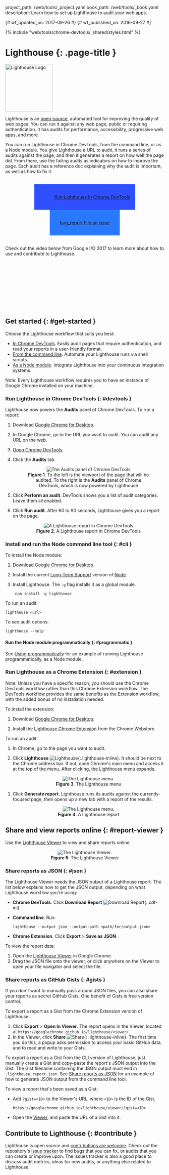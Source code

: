 project_path: /web/tools/_project.yaml
book_path: /web/tools/_book.yaml
description: Learn how to set up Lighthouse to audit your web apps.

{# wf_updated_on: 2017-09-26 #}
{# wf_published_on: 2016-09-27 #}

{% include "web/tools/chrome-devtools/_shared/styles.html" %}

# Lighthouse {: .page-title }

<img src="/web/progressive-web-apps/images/pwa-lighthouse.png"
      class="lighthouse-logo attempt-right" alt="Lighthouse Logo">

<style>
figure {
  text-align: center;
}
.lighthouse-logo {
  height: 150px;
  width: auto;
}
.lighthouse-call-to-action-container .button-primary {
  display: inline-flex;
  justify-content: center;
  align-items: center;
  padding: 32px;
  background-color: #2979ff;
}
.button-primary.lighthouse-primary-call-to-action {
  background: url('images/lighthouse-icon-128.png') no-repeat 0 50%;
  background-size: 63px;
  background-color: #304ffe;
  padding: 32px 16px 32px 64px;
}
.lighthouse-call-to-action-container .material-icons {
  margin-right: 4px;
  vertical-align: middle;
}
.lighthouse-call-to-action-container {
  text-align: center;
  margin: 32px;
}
.lighthouse-inline {
  max-height: 1em;
  vertical-align: middle;
}
</style>

<script src="/_static/js/managed/cws_install.js" async></script>

Lighthouse is an [open-source](https://github.com/GoogleChrome/lighthouse),
automated tool for improving the quality of web pages. You can run it against
any web page, public or requiring authentication. It has audits for performance,
accessibility, progressive web apps, and more.

You can run Lighthouse in Chrome DevTools, from the command line, or as a
Node module. You give Lighthouse a URL to audit, it runs a series of audits
against the page, and then it generates a report on how well the page did.
From there, use the failing audits as indicators on how to improve the page.
Each audit has a reference doc explaining why the audit is important, as
well as how to fix it.

<p class="lighthouse-call-to-action-container">
  <a class="button button-primary lighthouse-primary-call-to-action gc-analytics-event"
     data-category="Lighthouse" data-action="click"
     data-label="Home / Run Lighthouse In DevTools"
     href="#devtools"
     title="Run Lighthouse in Chrome DevTools">
    Run Lighthouse In Chrome DevTools
  </a>
  <a class="button button-primary gc-analytics-event"
     data-category="Lighthouse" data-action="click"
     data-label="Home / File Bug"
     href="https://github.com/GoogleChrome/lighthouse/issues/new"
     title="File an issue or feature request" target="_blank">
    <span class="material-icons">bug_report</span>
    File an issue
  </a>
</p>

Check out the video below from Google I/O 2017 to learn more about how to use
and contribute to Lighthouse.

<div class="video-wrapper-full-width">
  <iframe class="devsite-embedded-youtube-video" data-video-id="NoRYn6gOtVo"
          data-autohide="1" data-showinfo="0" frameborder="0" allowfullscreen>
  </iframe>
</div>

## Get started {: #get-started }

Choose the Lighthouse workflow that suits you best:

* [In Chrome DevTools](#devtools). Easily audit pages that require authentication,
  and read your reports in a user-friendly format.
* [From the command line](#cli). Automate your Lighthouse runs via shell scripts.
* [As a Node module](#programmatic). Integrate Lighthouse into your continuous
  integration systems.

Note: Every Lighthouse workflow requires you to have an instance of Google Chrome
installed on your machine.

### Run Lighthouse in Chrome DevTools {: #devtools }

Lighthouse now powers the **Audits** panel of Chrome DevTools. To run a report:

1. Download [Google Chrome for Desktop][desktop].
1. In Google Chrome, go to the URL you want to audit. You can audit any URL on the web.
1. [Open Chrome DevTools](/web/tools/chrome-devtools/#open).
1. Click the **Audits** tab.

     <figure>
       <img src="images/audits.png" alt="The Audits panel of Chrome DevTools">
       <figcaption>
         <b>Figure 1</b>. To the left is the viewport of the page that will be
         audited. To the right is the <b>Audits</b> panel of Chrome DevTools, which
         is now powered by Lighthouse
       </figcaption>
     </figure>

1. Click **Perform an audit**. DevTools shows you a list of audit categories.
   Leave them all enabled.
1. Click **Run audit**. After 60 to 90 seconds, Lighthouse gives you a report
   on the page.

     <figure>
       <img src="images/cdt-report.png" alt="A Lighthouse report in Chrome DevTools">
       <figcaption>
         <b>Figure 2</b>. A Lighthouse report in Chrome DevTools
       </figcaption>
     </figure>

### Install and run the Node command line tool {: #cli }

To install the Node module:

1. Download [Google Chrome for Desktop][desktop].
1. Install the current [Long-Term Support](https://github.com/nodejs/LTS)
   version of [Node](https://nodejs.org).
1. Install Lighthouse. The `-g` flag installs it as a global module.

        npm install -g lighthouse

To run an audit:

    lighthouse <url>

To see audit options:

    lighthouse --help

#### Run the Node module programmatically {: #programmatic }

See [Using programmatically][programmatic] for an example of running Lighthouse
programmatically, as a Node module.

[programmatic]: https://github.com/GoogleChrome/lighthouse#using-programmatically

### Run Lighthouse as a Chrome Extension {: #extension }

Note: Unless you have a specific reason, you should use the Chrome DevTools workflow
rather than this Chrome Extension workflow. The DevTools workflow provides
the same benefits as the Extension workflow, with the added bonus of no installation
needed.

To install the extension:

1. Download [Google Chrome for Desktop][desktop].

1. Install the <a class="gc-analytics-event" data-category="Lighthouse"
   data-label="Home / Install Extension (Secondary CTA)" href="https://chrome.google.com/webstore/detail/lighthouse/blipmdconlkpinefehnmjammfjpmpbjk"
   title="Install Lighthouse Chrome Extension" target="_blank">Lighthouse
   Chrome Extension</a> from the Chrome Webstore.

[desktop]: https://www.google.com/chrome/browser/desktop/

To run an audit:

1. In Chrome, go to the page you want to audit.

1. Click **Lighthouse** ![Lighthouse][icon]{:.lighthouse-inline}. It should
   be next to the Chrome address bar. If not, open Chrome's main menu and
   access it at the top of the menu. After clicking, the Lighthouse
   menu expands.

     <figure>
       <img src="images/menu.png" alt="The Lighthouse menu.">
       <figcaption>
         <b>Figure 3</b>. The Lighthouse menu
       </figcaption>
     </figure>

[icon]: images/lighthouse-icon-16.png

1. Click **Generate report**. Lighthouse runs its audits against the
   currently-focused page, then opens up a new tab with a report of the
   results.

     <figure>
       <img src="images/report.png" alt="The Lighthouse menu.">
       <figcaption>
         <b>Figure 4</b>. A Lighthouse report
       </figcaption>
     </figure>


## Share and view reports online {: #report-viewer }

Use the [Lighthouse Viewer][viewer] to view and share reports online.

<figure>
  <img src="images/viewer.png" alt="The Lighthouse Viewer.">
  <figcaption>
    <b>Figure 5</b>. The Lighthouse Viewer
  </figcaption>
</figure>

[viewer]: https://googlechrome.github.io/lighthouse/viewer/

### Share reports as JSON {: #json }

The Lighthouse Viewer needs the JSON output of a Lighthouse report. The
list below explains how to get the JSON output, depending on what
Lighthouse workflow you're using:

* **Chrome DevTools**. Click **Download Report** ![Download
  Report](images/download-report.png){:.cdt-inl}.
* **Command line**. Run:

    `lighthouse --output json --output-path <path/for/output.json>`

* **Chrome Extension**. Click **Export** > **Save as JSON**.

To view the report data:

1. Open the [Lighthouse Viewer][viewer] in Google Chrome.
1. Drag the JSON file onto the viewer, or click anywhere on the Viewer to
   open your file navigator and select the file.

### Share reports as GitHub Gists {: #gists }

If you don't want to manually pass around JSON files, you can also share your
reports as secret GitHub Gists. One benefit of Gists is free version control.

To export a report as a Gist from the Chrome Extension version of
Lighthouse:

1. Click **Export** > **Open In Viewer**. The report opens in the
   Viewer, located at `https://googlechrome.github.io/lighthouse/viewer/`.
1. In the Viewer, click **Share** ![Share][share]{: .lighthouse-inline}. The
   first time you do this, a popup asks permission to access your basic
   GitHub data, and to read and write to your Gists.

To export a report as a Gist from the CLI version of Lighthouse,
just manually create a Gist and copy-paste the report's JSON output
into the Gist. The Gist filename containing the JSON output must end in
`.lighthouse.report.json`. See [Share reports as JSON](#json) for an example of
how to generate JSON output from the command line tool.

To view a report that's been saved as a Gist:

* Add `?gist=<ID>` to the Viewer's URL, where `<ID>` is the ID of the Gist.

    `https://googlechrome.github.io/lighthouse/viewer/?gist=<ID>`

* Open the [Viewer][viewer], and paste the URL of a Gist into it.

[share]: images/share.png

## Contribute to Lighthouse {: #contribute }

Lighthouse is open source and [contributions are welcome](https://github.com/GoogleChrome/lighthouse/blob/master/CONTRIBUTING.md).
Check out the repository's [issue tracker](https://github.com/GoogleChrome/lighthouse/issues)
to find bugs that you can fix, or audits that you can create or improve upon.
The issues tracker is also a good place to discuss audit metrics, ideas for
new audits, or anything else related to Lighthouse.

[example]: https://github.com/justinribeiro/lighthouse-mocha-example/blob/master/test/lighthouse-tests.js
